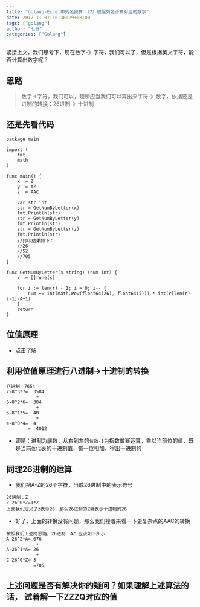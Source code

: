 ```yaml
---
title: "golang-Excel中列名换算：（2）根据列名计算对应的数字"
date: 2017-11-07T16:36:29+08:00
tags: ["golang"]
author: "七哥"
categories: ["Golang"]
---
```



紧接上文，我们思考下，现在数字-》字符，我们可以了，但是根据英文字符，能否计算出数字呢？

## 思路
> 数字->字符，我们可以，理所应当我们可以算出来字符-》数字，依据还是进制的转换：26进制-》十进制

## 还是先看代码
```
package main

import (
	fmt
	math
)

func main() {
	x := Z
	y := AZ
	z := AAC

	var str int
	str = GetNumByLetter(x)
	fmt.Println(str)
	str = GetNumByLetter(y)
	fmt.Println(str)
	str = GetNumByLetter(z)
	fmt.Println(str)
	//打印结果如下：
	//26
    //52
    //705
}

func GetNumByLetter(s string) (num int) {
	r := []rune(s)

	for i := len(r) - 1; i = 0; i-- {
		num += int(math.Pow(float64(26), float64(i))) * int(r[len(r)-i-1]-A+1)
	}
	return
}
```

## 位值原理
- [点击了解](http://www.jzb.com/bbs/thread-2114557-1-1.html)

## 利用位值原理进行八进制->十进制的转换
```
八进制：7654
7-8^3*7=  3584
           +
6-8^2*6=  384
           +
5-8^1*5=  40
           +
4-8^0*4=  4
        =  4012
```
- 即是：进制为底数，从右到左的`位数-1`为指数做幂运算，乘以当前位的值，既是当前`位`代表的十进制值，每一位相加，得出十进制的

## 同理26进制的运算
- 我们把A-Z的26个字符，当成26进制中的表示符号
```
26进制：Z
Z-26^0*Z=1*Z
上面我们定义了z表示26，那么26进制的Z就表示十进制的26

```
- 好了，上面的转换没有问题，那么我们接着来看一下更复杂点的AAC的转换 
```
按照我们上述的思路，26进制：AZ 应该如下所示
A-26^2*A= 676
           +
A-26^1*A= 26
           +
C-26^0*Z= 3
          =705
```

## 上述问题是否有解决你的疑问？如果理解上述算法的话， 试着解一下ZZZQ对应的值

